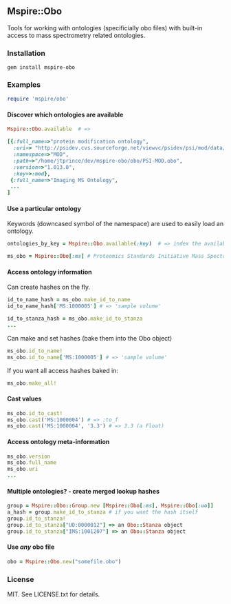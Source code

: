 ## Mspire::Obo

Tools for working with ontologies (specificially obo files) with built-in
access to mass spectrometry related ontologies.

### Installation

    gem install mspire-obo

### Examples

```ruby
require 'mspire/obo'
```

#### Discover which ontologies are available

```ruby
Mspire::Obo.available  # =>

[{:full_name=>"protein modification ontology",
  :uri=> "http://psidev.cvs.sourceforge.net/viewvc/psidev/psi/mod/data/PSI-MOD.obo",
  :namespace=>"MOD",
  :path=>"/home/jtprince/dev/mspire-obo/obo/PSI-MOD.obo",
  :version=>"1.013.0",
  :key=>:mod},
 {:full_name=>"Imaging MS Ontology",
 ...
]

```

#### Use a particular ontology

Keywords (downcased symbol of the namespace) are used to easily load an ontology.

```ruby
ontologies_by_key = Mspire::Obo.available(:key)  # => index the available obos by key

ms_obo = Mspire::Obo[:ms] # Proteomics Standards Initiative Mass Spectrometry Ontology
```

#### Access ontology information

Can create hashes on the fly.

```ruby
id_to_name_hash = ms_obo.make_id_to_name
id_to_name_hash['MS:1000005'] # => 'sample volume'

id_to_stanza_hash = ms_obo.make_id_to_stanza
...
```

Can make and set hashes (bake them into the Obo object)

```ruby
ms_obo.id_to_name!
ms_obo.id_to_name['MS:1000005'] # => 'sample volume'
```

If you want all access hashes baked in:

```ruby
ms_obo.make_all!
```

#### Cast values

```ruby
ms_obo.id_to_cast!
ms_obo.cast('MS:1000004') # => :to_f
ms_obo.cast('MS:1000004', '3.3') # => 3.3 (a Float)
```

#### Access ontology meta-information

```ruby
ms_obo.version
ms_obo.full_name
ms_obo.uri
...
```

#### Multiple ontologies? - create merged lookup hashes 

```ruby
group = Mspire::Obo::Group.new [Mspire::Obo[:ms], Mspire::Obo[:uo]]
a_hash = group.make_id_to_stanza # if you want the hash itself
group.id_to_stanza!
group.id_to_stanza["UO:0000012"] => an Obo::Stanza object
group.id_to_stanza["IMS:1001207"] => an Obo::Stanza object
```

#### Use *any* obo file

```ruby
obo = Mspire::Obo.new("somefile.obo")
```

### License

MIT.  See LICENSE.txt for details.
